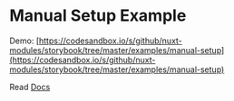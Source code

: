 # Manual Setup Example

Demo: [https://codesandbox.io/s/github/nuxt-modules/storybook/tree/master/examples/manual-setup](https://codesandbox.io/s/github/nuxt-modules/storybook/tree/master/examples/manual-setup)

Read [Docs](https://storybook.nuxtjs.org/manual-setup)
